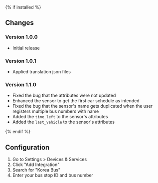 {% if installed %}
## Changes

### Version 1.0.0
- Initial release

### Version 1.0.1
- Applied translation json files

### Version 1.1.0
- Fixed the bug that the attributes were not updated
- Enhanced the sensor to get the first car schedule as intended
- Fixed the bug that the sensor's name gets duplicated when the user registers multiple bus numbers with name
- Added the `time_left` to the sensor's attributes
- Added the `last_vehicle` to the sensor's attributes

{% endif %}

## Configuration

1. Go to Settings > Devices & Services
2. Click "Add Integration"
3. Search for "Korea Bus"
4. Enter your bus stop ID and bus number
